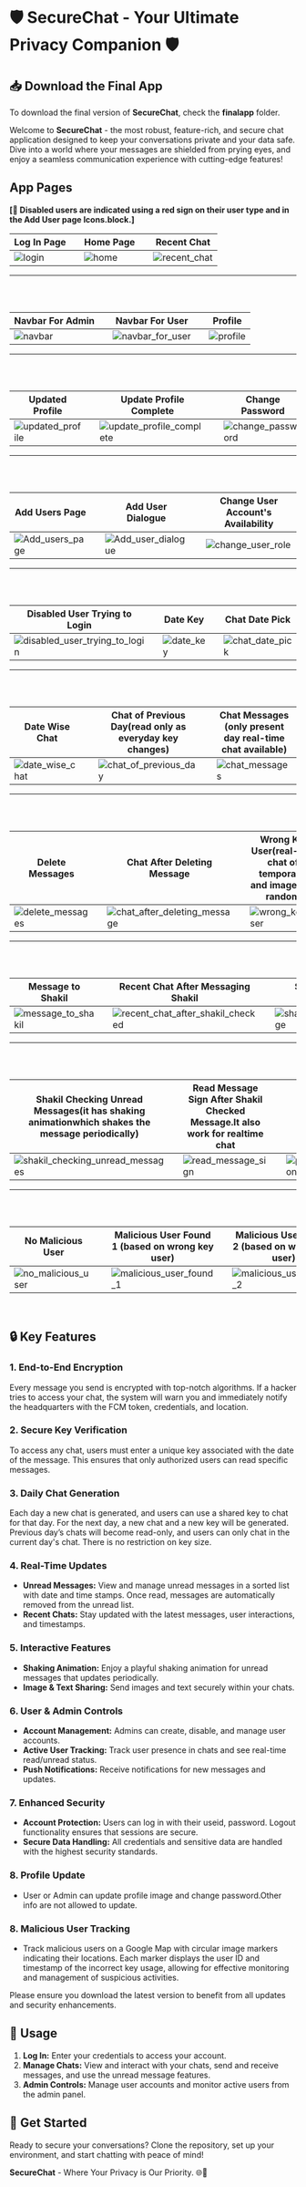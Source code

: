 # 🛡️ SecureChat - Your Ultimate Privacy Companion 🛡️

## 📥 Download the Final App

To download the final version of **SecureChat**, check the **finalapp** folder.


Welcome to **SecureChat** - the most robust, feature-rich, and secure chat application designed to keep your conversations private and your data safe. Dive into a world where your messages are shielded from prying eyes, and enjoy a seamless communication experience with cutting-edge features!

## App Pages

**[📝 Disabled users are indicated using a red sign on their user type and in the Add User page Icons.block.]**

| Log In Page                 |   | Home Page                  |   | Recent Chat                  |
|-----------------------------|---|----------------------------|---|------------------------------|
| ![login](assets/app_images/login.jpeg) |   | ![home](assets/app_images/home.jpeg) |   | ![recent_chat](assets/app_images/recent_chat.jpeg) |
---
<br><br>

| Navbar For Admin                      |   | Navbar For User                |   | Profile                    |
|-----------------------------|---|----------------------------|---|----------------------------|
| ![navbar](assets/app_images/navbar.jpeg) |   | ![navbar_for_user](assets/app_images/navbar_for_user.jpeg) |   | ![profile](assets/app_images/profile.jpeg) |
---
<br><br>

| Updated Profile              |   | Update Profile Complete     |   | Change Password            |
|------------------------------|---|-----------------------------|---|----------------------------|
| ![updated_profile](assets/app_images/updated_profile.jpeg) |   | ![update_profile_complete](assets/app_images/update_profile_complete.jpeg) |   | ![change_password](assets/app_images/change_password.jpeg) |
---
<br><br>

| Add Users Page               |   | Add User Dialogue           |   | Change User Account's Availability |
|------------------------------|---|-----------------------------|---|-----------------------------------|
| ![Add_users_page](assets/app_images/Add_users_page.jpeg) |   | ![Add_user_dialogue](assets/app_images/Add_user_dialogue.jpeg) |   | ![change_user_role](assets/app_images/change_user_role.jpeg) |
---
<br><br>

| Disabled User Trying to Login |   | Date Key                     |   | Chat Date Pick              |
|------------------------------|---|------------------------------|---|-----------------------------|
| ![disabled_user_trying_to_login](assets/app_images/disabled_user_trying_to_login.jpeg) |   | ![date_key](assets/app_images/date_key.jpeg) |   | ![chat_date_pick](assets/app_images/Chat_date_pick.jpeg) |
---
<br><br>

| Date Wise Chat              |   | Chat of Previous Day(read only as everyday key changes)        |   | Chat Messages (only present day real-time chat available)               |
|-----------------------------|---|------------------------------|---|------------------------------|
| ![date_wise_chat](assets/app_images/date_wise_chat.jpeg) |   | ![chat_of_previous_day](assets/app_images/Chat_of_previous_day.jpeg) |   | ![chat_messages](assets/app_images/chat_messages.jpeg) |
---
<br><br>

| Delete Messages              |   | Chat After Deleting Message |   | Wrong Key User(real-time chat off temporarily and images are random)              |
|------------------------------|---|------------------------------|---|------------------------------|
| ![delete_messages](assets/app_images/delete_messages.jpeg) |   | ![chat_after_deleting_message](assets/app_images/chat_after_deleting_message.jpeg) |   | ![wrong_key_user](assets/app_images/wrong_key_user.jpeg) |
---
<br><br>

| Message to Shakil            |   | Recent Chat After Messaging Shakil |   | Shakil Checking Message     |
|------------------------------|---|------------------------------------|---|-----------------------------|
| ![message_to_shakil](assets/app_images/message_to_shakil.jpeg) |   | ![recent_chat_after_shakil_checked](assets/app_images/recent_chat_after_shakil_checked.jpeg) |   | ![shakil_checking_message](assets/app_images/shakil_checking_message.jpeg) |
---
<br><br>

| Shakil Checking Unread Messages(it has shaking animationwhich shakes the message periodically) |   | Read Message Sign After Shakil Checked Message.It also work for realtime chat |   | Push Notification           |
|-------------------------------|---|-----------------------------------------------|---|-----------------------------|
| ![shakil_checking_unread_messages](assets/app_images/shakil_checking_unread_messages.jpeg) |   | ![read_message_sign](assets/app_images/read_message_sign.jpeg) |   | ![push_notification](assets/app_images/push_notification.PNG) |
---
<br><br>

| No Malicious User            |   | Malicious User Found 1 (based on wrong key user)        |   | Malicious User Found 2 (based on wrong key user)      |
|------------------------------|---|-------------------------------|---|----------------------------|
| ![no_malicious_user](assets/app_images/No_malicious_user.jpeg) |   | ![malicious_user_found_1](assets/app_images/Malicious_user_found_1.jpeg) |   | ![malicious_user_found_2](assets/app_images/Malicious_user_found_2.jpeg) |
<br>


## 🔒 Key Features

### **1. End-to-End Encryption**
Every message you send is encrypted with top-notch algorithms. If a hacker tries to access your chat, the system will warn you and immediately notify the headquarters with the FCM token, credentials, and location.

### **2. Secure Key Verification**
To access any chat, users must enter a unique key associated with the date of the message. This ensures that only authorized users can read specific messages.

### **3. Daily Chat Generation**
Each day a new chat is generated, and users can use a shared key to chat for that day. For the next day, a new chat and a new key will be generated. Previous day’s chats will become read-only, and users can only chat in the current day's chat. There is no restriction on key size.

### **4. Real-Time Updates**
- **Unread Messages:** View and manage unread messages in a sorted list with date and time stamps. Once read, messages are automatically removed from the unread list.
- **Recent Chats:** Stay updated with the latest messages, user interactions, and timestamps.

### **5. Interactive Features**
- **Shaking Animation:** Enjoy a playful shaking animation for unread messages that updates periodically.
- **Image & Text Sharing:** Send images and text securely within your chats.

### **6. User & Admin Controls**
- **Account Management:** Admins can create, disable, and manage user accounts.
- **Active User Tracking:** Track user presence in chats and see real-time read/unread status.
- **Push Notifications:** Receive notifications for new messages and updates.

### **7. Enhanced Security**
- **Account Protection:** Users can log in with their useid, password. Logout functionality ensures that sessions are secure.
- **Secure Data Handling:** All credentials and sensitive data are handled with the highest security standards.

### **8. Profile Update**
- User or Admin can update profile image and change password.Other info are not allowed to update.

### **8. Malicious User Tracking**
- Track malicious users on a Google Map with circular image markers indicating their locations. Each marker displays the user ID and timestamp of the incorrect key usage, allowing for effective monitoring and management of suspicious activities.



Please ensure you download the latest version to benefit from all updates and security enhancements.

## 📖 Usage

1. **Log In:** Enter your credentials to access your account.
2. **Manage Chats:** View and interact with your chats, send and receive messages, and use the unread message features.
3. **Admin Controls:** Manage user accounts and monitor active users from the admin panel.

## 🚀 Get Started

Ready to secure your conversations? Clone the repository, set up your environment, and start chatting with peace of mind!

**SecureChat** - Where Your Privacy is Our Priority. 🌐🔐
